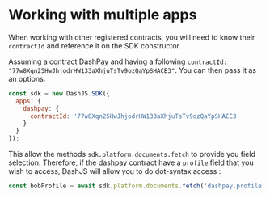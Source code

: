 # Working with multiple apps

When working with other registered contracts, you will need to know their `contractId` and reference it on the SDK constructor.

Assuming a contract DashPay and having a following `contractId: "77w8Xqn25HwJhjodrHW133aXhjuTsTv9ozQaYpSHACE3"`. 
You can then pass it as an options.

```js
const sdk = new DashJS.SDK({
  apps: {
    dashpay: {
      contractId: '77w8Xqn25HwJhjodrHW133aXhjuTsTv9ozQaYpSHACE3'
    }
  }
});
```

This allow the methods `sdk.platform.documents.fetch` to provide you field selection. 
Therefore, if the dashpay contract have a `profile` field that you wish to access, DashJS will allow you to do dot-syntax access :

```js
const bobProfile = await sdk.platform.documents.fetch('dashpay.profile', {name:'bob'})
``` 
